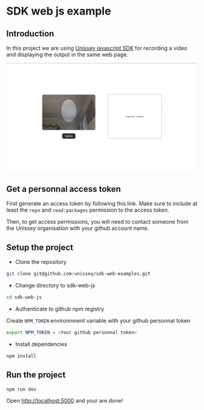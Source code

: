 # SDK web js example

## Introduction

In this project we are using [Unissey javascript SDK](https://github.com/unissey/sdk-web-js/pkgs/npm/sdk-web-js/62620965) for recording a video and displaying the output in the same web page.

![sdk-web-js demo](sdk-web-js-demo.png)

## Get a personnal access token

First generate an access token by following this link. Make sure to include at least the `repo` and `read:packages` permission to the access token.

Then, to get access permissions, you will need to contact someone from the Unissey organisation with your github account name.

## Setup the project

-   Clone the repository

```bash
git clone git@github.com:unissey/sdk-web-examples.git
```

-   Change directory to sdk-web-js

```bash
cd sdk-web-js
```

-   Authenticate to github npm registry

Create `NPM_TOKEN` environnment variable with your github personnal token

```bash
export NPM_TOKEN = <Your github personnal token>
```

-   Install dependencies

```bash
npm install
```

## Run the project

```
npm run dev
```

Open [http://localhost:5000](http://localhost:5000) and your are done!
